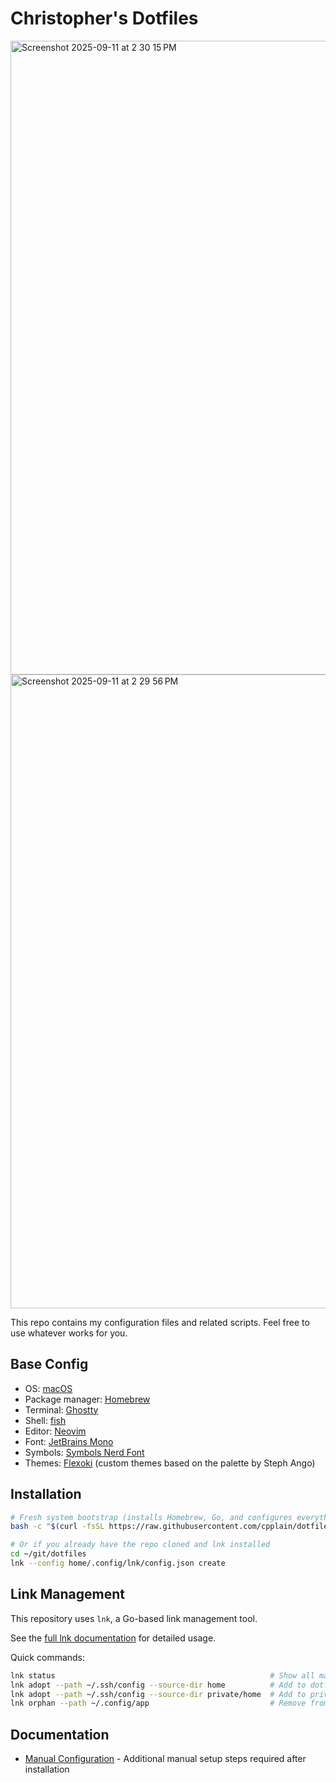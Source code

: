 # Christopher's Dotfiles

<img width="1566" height="1014" alt="Screenshot 2025-09-11 at 2 30 15 PM" src="https://github.com/user-attachments/assets/cc53fd93-723d-4653-b90f-c88ba87a1602" />
<img width="1566" height="1014" alt="Screenshot 2025-09-11 at 2 29 56 PM" src="https://github.com/user-attachments/assets/792aef7b-03f9-4806-9d07-916b78b1ee6c" />

This repo contains my configuration files and related scripts. Feel free to use whatever works for you.

## Base Config

- OS: [macOS](https://support.apple.com/macos)
- Package manager: [Homebrew](https://brew.sh)
- Terminal: [Ghostty](https://ghostty.org/)
- Shell: [fish](https://fishshell.com)
- Editor: [Neovim](https://github.com/neovim/neovim)
- Font: [JetBrains Mono](https://www.jetbrains.com/lp/mono)
- Symbols: [Symbols Nerd Font](https://www.nerdfonts.com)
- Themes: [Flexoki](https://stephango.com/flexoki) (custom themes based on the palette by Steph Ango)

## Installation

```bash
# Fresh system bootstrap (installs Homebrew, Go, and configures everything)
bash -c "$(curl -fsSL https://raw.githubusercontent.com/cpplain/dotfiles/main/bootstrap.sh)"

# Or if you already have the repo cloned and lnk installed
cd ~/git/dotfiles
lnk --config home/.config/lnk/config.json create
```

## Link Management

This repository uses `lnk`, a Go-based link management tool.

See the [full lnk documentation](https://github.com/cpplain/lnk) for detailed usage.

Quick commands:

```bash
lnk status                                                # Show all managed files
lnk adopt --path ~/.ssh/config --source-dir home          # Add to dotfiles
lnk adopt --path ~/.ssh/config --source-dir private/home  # Add to private repo
lnk orphan --path ~/.config/app                           # Remove from dotfiles
```

## Documentation

- [Manual Configuration](docs/manual-config.md) - Additional manual setup steps required after installation
